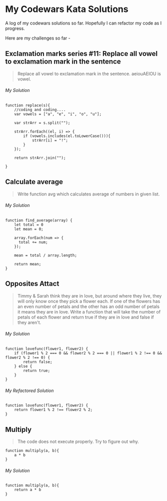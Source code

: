# My Codewars Kata Solutions

A log of my codewars solutions so far. Hopefully I can refactor my code as I progress. 

Here are my challenges so far - 

## Exclamation marks series #11: Replace all vowel to exclamation mark in the sentence

> Replace all vowel to exclamation mark in the sentence. aeiouAEIOU is vowel.

###### My Solution

```
function replace(s){
    //coding and coding....
    var vowels = ["a", "e", "i", "o", "u"];
  
    var strArr = s.split("");
  
    strArr.forEach((el, i) => {
        if (vowels.includes(el.toLowerCase())){
            strArr[i] = "!";
        }
    }); 	
    
    return strArr.join("");	

}
```

## Calculate average

> Write function avg which calculates average of numbers in given list.

###### My Solution

```
function find_average(array) {
    let total = 0
    let mean = 0;
  
    array.forEach(num => {
      total += num;
    });
  
    mean = total / array.length;
    
    return mean;
}
```

## Opposites Attact

> Timmy & Sarah think they are in love, but around where they live, they will only know once they pick a flower each. If one of the flowers has an even number of petals and the other has an odd number of petals it means they are in love. Write a function that will take the number of petals of each flower and return true if they are in love and false if they aren't.

###### My Solution

```
function lovefunc(flower1, flower2) {
    if (flower1 % 2 === 0 && flower2 % 2 === 0 || flower1 % 2 !== 0 && flower2 % 2 !== 0) {
        return false;
    } else {
        return true;
    }
}
```

###### My Refactored Solution

```
function lovefunc(flower1, flower2) {
    return flower1 % 2 !== flower2 % 2;
}
```

## Multiply

> The code does not execute properly. Try to figure out why.

```
function multiply(a, b){
    a * b
}
```

###### My Solution

```
function multiply(a, b){
    return a * b
}
```

